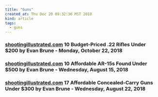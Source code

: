 ```yaml
---
title: "Guns"
created_at: Thu Dec 20 09:32:36 MST 2018
kind: article
tags:
  - guns
---
```


<h3>
  <a href="https://www.shootingillustrated.com/articles/2018/10/22/10-budget-priced-22-rifles-under-200/" target="_blank">shootingillustrated.com</a>
  10 Budget-Priced .22 Rifles Under $200 by Evan Brune - Monday, October 22, 2018 
</h3>

<h3>
  <a href="https://www.shootingillustrated.com/articles/2018/8/15/10-affordable-ar-15s-found-under-500/" target="_blank">shootingillustrated.com</a>
 10 Affordable AR-15s Found Under $500 by Evan Brune - Wednesday, August 15, 2018  
</h3>

<h3>
  <a href="https://www.shootingillustrated.com/articles/2018/8/22/17-affordable-concealed-carry-guns-under-300/" target="_blank">shootingillustrated.com</a>
  17 Affordable Concealed-Carry Guns Under $300 by Evan Brune - Wednesday, August 22, 2018 
</h3>

<!--
html boilerplate fragments
<a href="" target="_blank"></a>
<a name=""></a>
<img src="" width="400px">
<ul>
  <li></li>
  <li><a href="" target="_blank"></a></li>
</ul>
<pre>
</pre>
<p style="margin-bottom: 2em;"></p>
<hr style="border: 0; height: 3px; background: #333; background-image: linear-gradient(to right, #ccc, #333, #ccc);">
<pre><code>
</code></pre>
<math xmlns='http://www.w3.org/1998/Math/MathML' display='block'>
</math>
:-->

